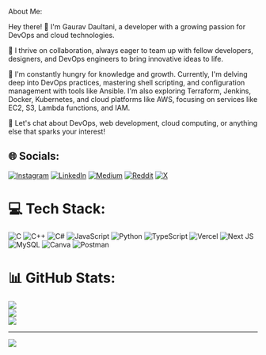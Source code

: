 About Me:

Hey there! 👋 I'm Gaurav Daultani, a developer with a growing passion for DevOps and cloud technologies.

🚀 I thrive on collaboration, always eager to team up with fellow developers, designers, and DevOps engineers to bring innovative ideas to life.

🧠 I'm constantly hungry for knowledge and growth. Currently, I'm delving deep into DevOps practices, mastering shell scripting, and configuration management with tools like Ansible. I'm also exploring Terraform, Jenkins, Docker, Kubernetes, and cloud platforms like AWS, focusing on services like EC2, S3, Lambda functions, and IAM.

🌱 Let's chat about DevOps, web development, cloud computing, or anything else that sparks your interest!
## 🌐 Socials:
[![Instagram](https://img.shields.io/badge/Instagram-%23E4405F.svg?logo=Instagram&logoColor=white)](https://instagram.com/gaurav.daultani) [![LinkedIn](https://img.shields.io/badge/LinkedIn-%230077B5.svg?logo=linkedin&logoColor=white)](https://linkedin.com/in/gauravdaultani) [![Medium](https://img.shields.io/badge/Medium-12100E?logo=medium&logoColor=white)](https://medium.com/@gauravdaultani) [![Reddit](https://img.shields.io/badge/Reddit-%23FF4500.svg?logo=Reddit&logoColor=white)](https://reddit.com/user/Bulky_Confidence_871) [![X](https://img.shields.io/badge/X-black.svg?logo=X&logoColor=white)](https://twitter.com/_gauravdaultani)

# 💻 Tech Stack:
![C](https://img.shields.io/badge/c-%2300599C.svg?style=for-the-badge&logo=c&logoColor=white) ![C++](https://img.shields.io/badge/c++-%2300599C.svg?style=for-the-badge&logo=c%2B%2B&logoColor=white) ![C#](https://img.shields.io/badge/c%23-%23239120.svg?style=for-the-badge&logo=csharp&logoColor=white) ![JavaScript](https://img.shields.io/badge/javascript-%23323330.svg?style=for-the-badge&logo=javascript&logoColor=%23F7DF1E) ![Python](https://img.shields.io/badge/python-3670A0?style=for-the-badge&logo=python&logoColor=ffdd54) ![TypeScript](https://img.shields.io/badge/typescript-%23007ACC.svg?style=for-the-badge&logo=typescript&logoColor=white) ![Vercel](https://img.shields.io/badge/vercel-%23000000.svg?style=for-the-badge&logo=vercel&logoColor=white) ![Next JS](https://img.shields.io/badge/Next-black?style=for-the-badge&logo=next.js&logoColor=white) ![MySQL](https://img.shields.io/badge/mysql-4479A1.svg?style=for-the-badge&logo=mysql&logoColor=white) ![Canva](https://img.shields.io/badge/Canva-%2300C4CC.svg?style=for-the-badge&logo=Canva&logoColor=white) ![Postman](https://img.shields.io/badge/Postman-FF6C37?style=for-the-badge&logo=postman&logoColor=white)
# 📊 GitHub Stats:
![](https://github-readme-stats.vercel.app/api?username=gauravdaultani&theme=dark&hide_border=true&include_all_commits=false&count_private=false)<br/>
![](https://github-readme-streak-stats.herokuapp.com/?user=gauravdaultani&theme=dark&hide_border=true)<br/>
![](https://github-readme-stats.vercel.app/api/top-langs/?username=gauravdaultani&theme=dark&hide_border=true&include_all_commits=false&count_private=false&layout=compact)



---
[![](https://visitcount.itsvg.in/api?id=gauravdaultani&icon=6&color=3)](https://visitcount.itsvg.in)

<!-- Proudly created with GPRM ( https://gprm.itsvg.in ) -->
